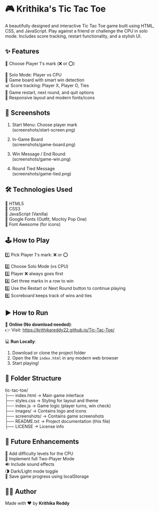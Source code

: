 🎮 Krithika's Tic Tac Toe
=========================

A beautifully designed and interactive Tic Tac Toe game built using HTML, CSS, and JavaScript. Play against a friend or challenge the CPU in solo mode. Includes score tracking, restart functionality, and a stylish UI.

✨ Features
-----------

🎯 Choose Player 1's mark (❌ or ⭕)

🧠 Solo Mode: Player vs CPU  
🎯 Game board with smart win detection  
📊 Score tracking: Player X, Player O, Ties  
🔁 Game restart, next round, and quit options  
📱 Responsive layout and modern fonts/icons

📸 Screenshots
--------------

1. Start Menu: Choose player mark  
   (screenshots/start-screen.png)

2. In-Game Board  
   (screenshots/game-board.png)

3. Win Message / End Round  
   (screenshots/game-win.png)

4. Round Tied Message  
   (screenshots/game-tied.png)

🛠️ Technologies Used
---------------------

🔹 HTML5  
🔹 CSS3  
🔹 JavaScript (Vanilla)  
🔹 Google Fonts (Outfit, Mochiy Pop One)  
🔹 Font Awesome (for icons)

🕹️ How to Play
---------------

1️⃣ Pick Player 1's mark: ❌ or ⭕

2️⃣ Choose Solo Mode (vs CPU)  
3️⃣ Player ❌ always goes first  
4️⃣ Get three marks in a row to win  
5️⃣ Use the Restart or Next Round button to continue playing  
6️⃣ Scoreboard keeps track of wins and ties

▶️ How to Run
--------------

🔗 **Online (No download needed)**:  
👉 Visit: https://krithikareddy22.github.io/Tic-Tac-Toe/

💻 **Run Locally**:  
1. Download or clone the project folder  
2. Open the file `index.html` in any modern web browser  
3. Start playing!

📁 Folder Structure
-------------------

tic-tac-toe/  
├── index.html           → Main game interface  
├── styles.css           → Styling for layout and theme  
├── index.js             → Game logic (player turns, win check)  
├── images/              → Contains logo and icons  
├── screenshots/         → Contains game screenshots  
├── README.txt           → Project documentation (this file)  
├── LICENSE              → License info  

🚀 Future Enhancements
-----------------------

🧩 Add difficulty levels for the CPU  
👥 Implement full Two-Player Mode  
🔊 Include sound effects  
🌗 Dark/Light mode toggle  
💾 Save game progress using localStorage

👩‍💻 Author
------------

Made with ❤️ by **Krithika Reddy**
